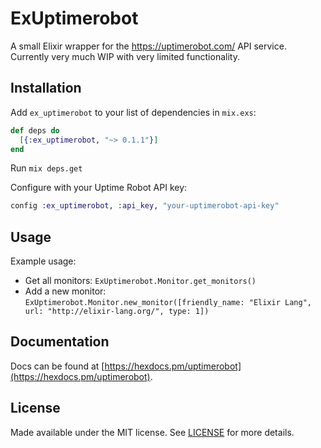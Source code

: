 # ExUptimerobot

A small Elixir wrapper for the https://uptimerobot.com/ API service. Currently
very much WIP with very limited functionality.

## Installation

Add `ex_uptimerobot` to your list of dependencies in `mix.exs`:

```elixir
def deps do
  [{:ex_uptimerobot, "~> 0.1.1"}]
end
```

Run `mix deps.get`

Configure with your Uptime Robot API key:

```elixir
config :ex_uptimerobot, :api_key, "your-uptimerobot-api-key"
```

## Usage

Example usage:
- Get all monitors: `ExUptimerobot.Monitor.get_monitors()`
- Add a new monitor: `ExUptimerobot.Monitor.new_monitor([friendly_name: "Elixir Lang", url: "http://elixir-lang.org/", type: 1])`


## Documentation

Docs can be found at [https://hexdocs.pm/uptimerobot](https://hexdocs.pm/uptimerobot).

## License

Made available under the MIT license. See [LICENSE](LICENSE.md) for more details.
